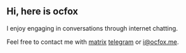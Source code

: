 ## Hi, here is ocfox
I enjoy engaging in conversations through internet chatting.

Feel free to contact me with
[matrix](https://matrix.to/#/@ocfox:matrix.org)
[telegram](https://t.me/ocfox)
or
[i@ocfox.me](mailto:i@ocfox.me).
